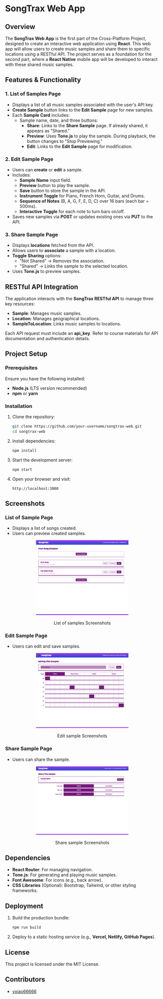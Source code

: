 # SongTrax Web App

## Overview
The **SongTrax Web App** is the first part of the Cross-Platform Project, designed to create an interactive web application using **React**. This web app will allow users to create music samples and share them to specific locations using a RESTful API. The project serves as a foundation for the second part, where a **React Native** mobile app will be developed to interact with these shared music samples.

## Features & Functionality
### 1. List of Samples Page
- Displays a list of all music samples associated with the user's API key.
- **Create Sample** button links to the **Edit Sample** page for new samples.
- Each **Sample Card** includes:
  - Sample name, date, and three buttons:
    - **Share**: Links to the **Share Sample** page. If already shared, it appears as "Shared."
    - **Preview**: Uses **Tone.js** to play the sample. During playback, the button changes to "Stop Previewing."
    - **Edit**: Links to the **Edit Sample** page for modification.

### 2. Edit Sample Page
- Users can **create** or **edit** a sample.
- Includes:
  - **Sample Name** input field.
  - **Preview** button to play the sample.
  - **Save** button to store the sample in the API.
  - **Instrument Toggle** for Piano, French Horn, Guitar, and Drums.
  - **Sequence of Notes** (B, A, G, F, E, D, C) over 16 bars (each bar = 500ms).
  - **Interactive Toggle** for each note to turn bars on/off.
- Saves new samples via **POST** or updates existing ones via **PUT** to the API.

### 3. Share Sample Page
- Displays **locations** fetched from the API.
- Allows users to **associate** a sample with a location.
- **Toggle Sharing** options:
  - "Not Shared" → Removes the association.
  - "Shared" → Links the sample to the selected location.
- Uses **Tone.js** to preview samples.

## RESTful API Integration
The application interacts with the **SongTrax RESTful API** to manage three key resources:
- **Sample**: Manages music samples.
- **Location**: Manages geographical locations.
- **SampleToLocation**: Links music samples to locations.

Each API request must include an **api_key**. Refer to course materials for API documentation and authentication details.

## Project Setup
### Prerequisites
Ensure you have the following installed:
- **Node.js** (LTS version recommended)
- **npm** or **yarn**

### Installation
1. Clone the repository:
   ```sh
   git clone https://github.com/your-username/songtrax-web.git
   cd songtrax-web
   ```
2. Install dependencies:
   ```sh
   npm install
   ```
3. Start the development server:
   ```sh
   npm start
   ```
4. Open your browser and visit:
   ```
   http://localhost:3000
   ```

## Screenshots
### List of Sample Page
- Displays a list of songs created.
- Users can preview created samples.
<p align="center">
  <img src = images/List_of_samples.png alt = "List_of_samples" width = 60% >
<p>
<p align="center">
  List of samples Screenshots
<p>
   
### Edit Sample Page
- Users can edit and save samples.
<p align="center">
  <img src = images/Edit_sample.png alt = "Edit_sample" width = 60% >
<p>
<p align="center">
  Edit sample Screenshots
<p>
   
### Share Sample Page
- Users can share the sample.
<p align="center">
  <img src = images/Share_sample.png alt = "Share_sample" width = 60% >
<p>
<p align="center">
  Share sample Screenshots
<p>

## Dependencies
- **React Router**: For managing navigation.
- **Tone.js**: For generating and playing music samples.
- **Font Awesome**: For icons (e.g., back arrow).
- **CSS Libraries** (Optional): Bootstrap, Tailwind, or other styling frameworks.

## Deployment
1. Build the production bundle:
   ```sh
   npm run build
   ```
2. Deploy to a static hosting service (e.g., **Vercel, Netlify, GitHub Pages**).


## License
This project is licensed under the MIT License.

## Contributors
- [yxiao66666](https://www.linkedin.com/in/yxiao66666/) 
